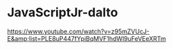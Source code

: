 # JavaScriptJr-dalto
https://www.youtube.com/watch?v=z95mZVUcJ-E&amp;list=PLE8uP447fYpiBqMVF1hdWl9uFeVEeXRTm
